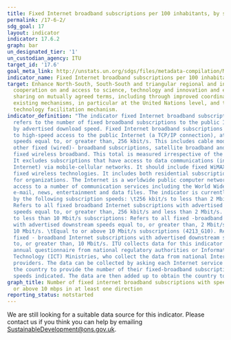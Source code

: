 ```yaml
---
title: Fixed Internet broadband subscriptions per 100 inhabitants, by speed
permalink: /17-6-2/
sdg_goal: 17
layout: indicator
indicator: 17.6.2
graph: bar
un_designated_tier: '1'
un_custodian_agency: ITU
target_id: '17.6'
goal_meta_link: http://unstats.un.org/sdgs/files/metadata-compilation/Metadata-Goal-17.pdf
indicator_name: Fixed Internet broadband subscriptions per 100 inhabitants, by speed
target: Enhance North-South, South-South and triangular regional and international
  cooperation on and access to science, technology and innovation and enhance knowledge
  sharing on mutually agreed terms, including through improved coordination among
  existing mechanisms, in particular at the United Nations level, and through a global
  technology facilitation mechanism.
indicator_definition: "The indicator fixed Internet broadband subscriptions, by speed,
  refers to the number of fixed broadband subscriptions to the public Internet, split
  by advertised download speed. Fixed Internet broadband subscriptions refer to subscriptions
  to high-speed access to the public Internet (a TCP/IP connection), at downstream
  speeds equal to, or greater than, 256 kbit/s. This includes cable modem, DSL, fibre-to-the-home/building,
  other fixed (wired)- broadband subscriptions, satellite broadband and terrestrial
  fixed wireless broadband. This total is measured irrespective of the method of payment.
  It excludes subscriptions that have access to data communications (including the
  Internet) via mobile-cellular networks. It should include fixed WiMAX and any other
  fixed wireless technologies. It includes both residential subscriptions and subscriptions
  for organizations. The Internet is a worldwide public computer network. It provides
  access to a number of communication services including the World Wide Web and carries
  e-mail, news, entertainment and data files. The indicator is currently broken down
  by the following subscription speeds: \t256 kbit/s to less than 2 Mbit/s subscriptions:
  Refers to all fixed broadband Internet subscriptions with advertised downstream
  speeds equal to, or greater than, 256 kbit/s and less than 2 Mbit/s. \t2 Mbit/s
  to less than 10 Mbit/s subscriptions: Refers to all fixed -broadband Internet subscriptions
  with advertised downstream speeds equal to, or greater than, 2 Mbit/s and less than
  10 Mbit/s. \tEqual to or above 10 Mbit/s subscriptions (4213_G10). Refers to all
  fixed - broadband Internet subscriptions with advertised downstream speeds equal
  to, or greater than, 10 Mbit/s. ITU collects data for this indicator through an
  annual questionnaire from national regulatory authorities or Information and Communication
  Technology (ICT) Ministries, who collect the data from national Internet service
  providers. The data can be collected by asking each Internet service provider in
  the country to provide the number of their fixed-broadband subscriptions by the
  speeds indicated. The data are then added up to obtain the country totals."
graph_title: Number of fixed internet broadband subscriptions with speeds equal to
  or above 10 mbps in at least one direction
reporting_status: notstarted
---
```


We are still looking for a suitable data source for this indicator. Please contact us if you think you can help by emailing <a href="mailto:SustainableDevelopment@ons.gov.uk">SustainableDevelopment@ons.gov.uk</a>.



